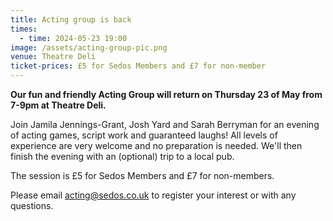 ```yaml
---
title: Acting group is back
times:
  - time: 2024-05-23 19:00
image: /assets/acting-group-pic.png
venue: Theatre Deli
ticket-prices: £5 for Sedos Members and £7 for non-member
---
```

**Our fun and friendly Acting Group will return on Thursday 23 of May from 7-9pm at Theatre Deli.** 

Join Jamila Jennings-Grant, Josh Yard and Sarah Berryman for an evening of acting games, script work and guaranteed laughs! All levels of experience are very welcome and no preparation is needed. We'll then finish the evening with an (optional) trip to a local pub.

The session is £5 for Sedos Members and £7 for non-members. 

Please email [acting@sedos.co.uk](mailto:acting@sedos.co.uk) to register your interest or with any questions.